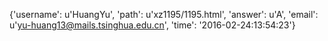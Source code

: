{'username': u'HuangYu', 'path': u'xz1195/1195.html', 'answer': u'A', 'email': u'yu-huang13@mails.tsinghua.edu.cn', 'time': '2016-02-24:13:54:23'}